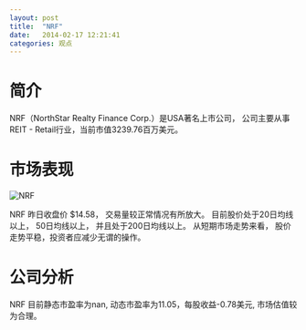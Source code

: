 ```yaml
---
layout: post
title:  "NRF"
date:   2014-02-17 12:21:41
categories: 观点
---
```


# 简介
NRF（NorthStar Realty Finance Corp.）是USA著名上市公司，
公司主要从事REIT - Retail行业，当前市值3239.76百万美元。

# 市场表现

![NRF](http://finviz.com/chart.ashx?t=NRF&ty=c&ta=1&p=d&s=l)

NRF 昨日收盘价 $14.58，
交易量较正常情况有所放大。
目前股价处于20日均线以上，
50日均线以上，
并且处于200日均线以上。
从短期市场走势来看，
股价走势平稳，投资者应减少无谓的操作。

# 公司分析
NRF 目前静态市盈率为nan, 动态市盈率为11.05，每股收益-0.78美元,
市场估值较为合理。
